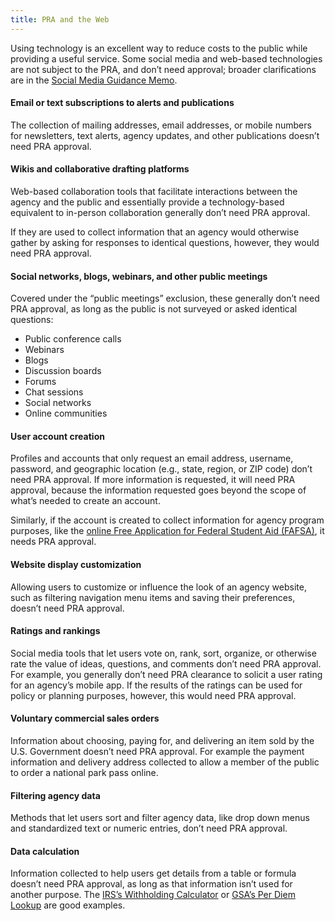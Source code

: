 ```yaml
---
title: PRA and the Web
---
```


Using technology is an excellent way to reduce costs to the public while providing a useful service. Some social media and web-based technologies are not subject to the PRA, and don’t need approval; broader clarifications are in the [Social Media Guidance Memo](https://www.whitehouse.gov/sites/whitehouse.gov/files/omb/assets/inforeg/SocialMediaGuidance_04072010.pdf).

#### Email or text subscriptions to alerts and publications
The collection of mailing addresses, email addresses, or mobile numbers for newsletters, text alerts, agency updates, and other publications doesn’t need PRA approval.

#### Wikis and collaborative drafting platforms
Web-based collaboration tools that facilitate interactions between the agency and the public and essentially provide a technology-based equivalent to in-person collaboration generally don’t need PRA approval.

If they are used to collect information that an agency would otherwise gather by asking for responses to identical questions, however, they would need PRA approval.

#### Social networks, blogs, webinars, and other public meetings
Covered under the “public meetings” exclusion, these generally don’t need PRA approval, as long as the public is not surveyed or asked identical questions:

- Public conference calls
- Webinars
- Blogs
- Discussion boards
- Forums
- Chat sessions
- Social networks
- Online communities

#### User account creation
Profiles and accounts that only request an email address, username, password, and geographic location (e.g., state, region, or ZIP code) don’t need PRA approval. If more information is requested, it will need PRA approval, because the information requested goes beyond the scope of what’s needed to create an account.

Similarly, if the account is created to collect information for agency program purposes, like the [online Free Application for Federal Student Aid (FAFSA)](https://studentaid.ed.gov/sa/fafsa), it needs PRA approval.

#### Website display customization
Allowing users to customize or influence the look of an agency website, such as filtering navigation menu items and saving their preferences, doesn’t need PRA approval.

#### Ratings and rankings
Social media tools that let users vote on, rank, sort, organize, or otherwise rate the value of ideas, questions, and comments don’t need PRA approval. For example, you generally don’t need PRA clearance to solicit a user rating for an agency’s mobile app. If the results of the ratings can be used for policy or planning purposes, however, this would need PRA approval.

#### Voluntary commercial sales orders
Information about choosing, paying for, and delivering an item sold by the U.S. Government doesn’t need PRA approval. For example the payment information and delivery address collected to allow a member of the public to order a national park pass online.

#### Filtering agency data
Methods that let users sort and filter agency data, like drop down menus and standardized text or numeric entries, don’t need PRA approval.

#### Data calculation
Information collected to help users get details from a table or formula doesn’t need PRA approval, as long as that information isn’t used for another purpose. The [IRS’s Withholding Calculator](https://www.irs.gov/individuals/irs-withholding-calculator) or [GSA’s Per Diem Lookup](https://www.gsa.gov/travel/plan-book/per-diem-rates/per-diem-rates-lookup) are good examples.

